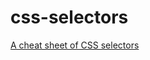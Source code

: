 css-selectors
=============

[A cheat sheet of CSS selectors](http://pollecuttn.github.io/css-selectors/)